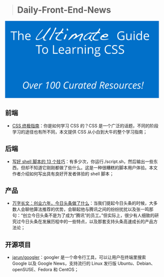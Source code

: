 > # Daily-Front-End-News

[![cover][img]][link]

[img]: https://github.com/fengshangwuqi/Daily-Front-End-News/blob/master/history/2018/08/05/ultimate-guide-css.jpg "CSS 终极指南"
[link]: https://zendev.com/ultimate-guide-to-learning-css.html#css-newsletters

## 前端

- [CSS 终极指南](https://zendev.com/ultimate-guide-to-learning-css.html#css-newsletters)：你是如何学习 CSS 的？CSS 是一个广泛的话题，不同的阶段学习的途径也有所不同，本文提供 CSS 从小白到大牛的整个学习指南；

## 后端

- [写好 shell 脚本的 13 个技巧](http://www.infoq.com/cn/articles/13-tips-tricks-for-writing-shell-scripts-with-awesome-ux)：有多少次，你运行./script.sh，然后输出一些东西，但却不知道它刚刚都做了些什么。这是一种很糟糕的脚本用户体验。本文作者介绍如何写出具有良好开发者体验的 shell 脚本；

## 产品

- [万字长文：创业六年，今日头条做了什么](https://mp.weixin.qq.com/s?__biz=MzI2NTY4MDg1NA==&mid=2247493293&idx=1&sn=71ef82bed1cbc5ea85f815d6041d62d4)：当我们提起今日头条的时候，大多数人会聊他算法推荐的优势，会聊起他与腾讯之间的纷纷扰扰以及张一鸣那句：“创立今日头条不是为了成为“腾讯”的员工。”但实际上，很少有人细致的研究过今日头条在发展历程中的一些特点，以及那套支持头条高速成长的产品方法论；

## 开源项目

- [jarun/googler](https://github.com/jarun/googler)：googler 是一个命令行工具，可以让用户在终端里搜索 Google 以及 Google News，支持流行的 Linux 发行版 Ubuntu、Debian、openSUSE、Fedora 和 CentOS；
